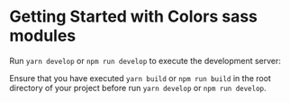 # Getting Started with Colors sass modules

Run `yarn develop` or `npm run develop` to execute the development server:

Ensure that you have executed `yarn build` or `npm run build` in the root
directory of your project before run `yarn develop` or `npm run develop`.
